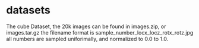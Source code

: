 # datasets
The cube Dataset, the 20k images can be found in images.zip, or images.tar.gz
the filename format is sample_number_locx_locz_rotx_rotz.jpg
all numbers are sampled uniforimally, and normalized to 0.0 to 1.0.  

